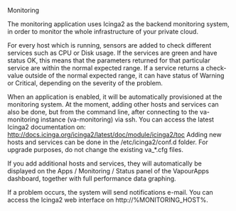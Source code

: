 Monitoring


The monitoring application uses Icinga2 as the backend monitoring system, in order to monitor the whole infrastructure of your private cloud. 

For every host which is running, sensors are added to check different services such as CPU or Disk usage. If the services are green and have status OK, this means that the parameters returned for that particular service are within the normal expected range. If a service returns a check-value outside of the normal expected range, it can have status of Warning or Critical, depending on the severity of the problem. 

When an application is enabled, it will be automatically provisioned at the monitoring system. At the moment, adding other hosts and services can also be done, but from the command line, after connecting to the va-monitoring instance (va-monitoring) via ssh. You can access the latest Icinga2 documentation on: http://docs.icinga.org/icinga2/latest/doc/module/icinga2/toc Adding new hosts and services can be done in the /etc/icinga2/conf.d folder. For upgrade purposes, do not change the existing va_*.cfg files. 

If you add additional hosts and services, they will automatically be displayed on the Apps / Monitoring / Status panel of the VapourApps dashboard, together with full performance data graphing. 

If a problem occurs, the system will send notifications e-mail. You can access the Icinga2 web interface on http://%MONITORING_HOST%. 
